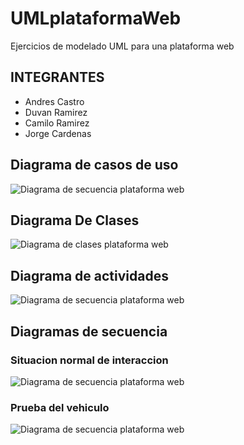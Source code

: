 # UMLplataformaWeb
Ejercicios de modelado UML para una plataforma web

## INTEGRANTES
- Andres Castro
- Duvan Ramirez
- Camilo Ramirez
- Jorge Cardenas

## Diagrama de casos de uso
![Diagrama de secuencia plataforma web  ](https://i.ibb.co/2yyB6nv/Diagrama-Casos-de-uso-Diagrama-Casos-De-Uso-3.jpg)

## Diagrama De Clases
![Diagrama de clases plataforma web ](https://i.ibb.co/BTxsbmn/Diagrama-De-Clases-Diagrama-De-Clases-0.jpg)

## Diagrama de actividades
![Diagrama de secuencia plataforma web  ](https://i.ibb.co/HKD0jpY/Daigrama-de-actividades-Activity-Diagram1-4.jpg)


## Diagramas de secuencia

### Situacion normal de interaccion
![Diagrama de secuencia plataforma web ](https://i.ibb.co/LCC9WFQ/Collaboration1-Interaction1-Interaccion-Basica-1.jpg)

### Prueba del vehiculo
![Diagrama de secuencia plataforma web  ](https://i.ibb.co/RH1x6bC/Collaboration2-Interaction1-Prueba-Vehiculo-2.jpg)


